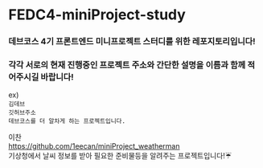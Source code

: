 # FEDC4-miniProject-study
### 데브코스 4기 프론트엔드 미니프로젝트 스터디를 위한 레포지토리입니다!

### 각각 서로의 현재 진행중인 프로젝트 주소와 간단한 설명을 이름과 함께 적어주시길 바랍니다!

ex)  
`김데브`  
`깃허브주소`  
`데브코스를 더 알차게 하는 프로젝트입니다.`  

이찬   
https://github.com/1eecan/miniProject_weatherman  
기상청에서 날씨 정보를 받아 필요한 준비물등을 알려주는 프로젝트입니다!☔️
